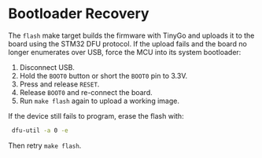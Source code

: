 # Bootloader Recovery

The `flash` make target builds the firmware with TinyGo and uploads it to the
board using the STM32 DFU protocol. If the upload fails and the board no longer
enumerates over USB, force the MCU into its system bootloader:

1. Disconnect USB.
2. Hold the `BOOT0` button or short the `BOOT0` pin to 3.3V.
3. Press and release `RESET`.
4. Release `BOOT0` and re-connect the board.
5. Run `make flash` again to upload a working image.

If the device still fails to program, erase the flash with:

```sh
 dfu-util -a 0 -e
```

Then retry `make flash`.
